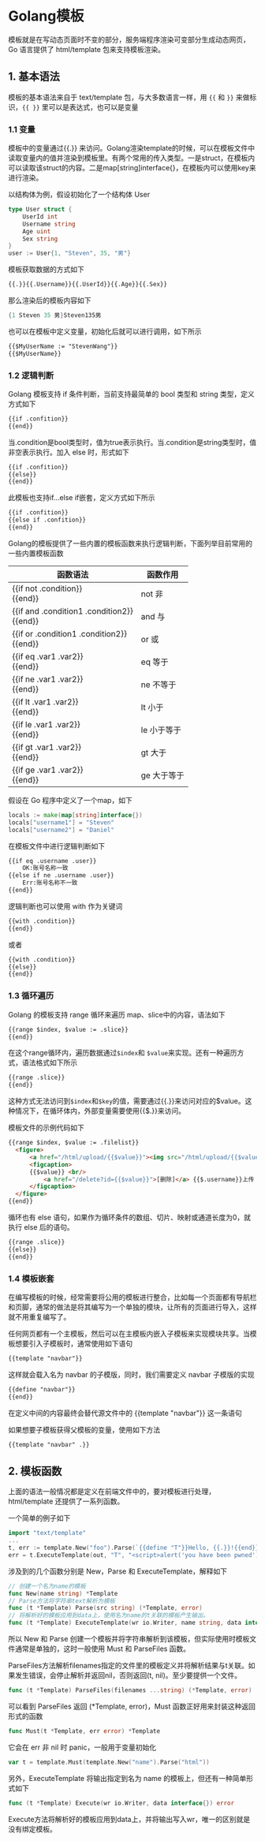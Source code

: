 # Golang模板


模板就是在写动态页面时不变的部分，服务端程序渲染可变部分生成动态网页，Go 语言提供了 html/template 包来支持模板渲染。

<!--more-->

## 1. 基本语法

模板的基本语法来自于 text/template 包，与大多数语言一样，用 `{{` 和 `}}` 来做标识，`{{ }}` 里可以是表达式，也可以是变量

### 1.1 变量

模板中的变量通过{{.}} 来访问。Golang渲染template的时候，可以在模板文件中读取变量内的值并渲染到模板里。有两个常用的传入类型。一是struct，在模板内可以读取该struct的内容。二是map[string]interface{}，在模板内可以使用key来进行渲染。

以结构体为例，假设初始化了一个结构体 User

```go
type User struct {
    UserId int
    Username string
    Age uint
    Sex string
}
user := User{1, "Steven", 35, "男"}
```

模板获取数据的方式如下

```html
{{.}}{{.Username}}{{.UserId}}{{.Age}}{{.Sex}}
```

那么渲染后的模板内容如下

```go
{1 Steven 35 男}Steven135男
```

也可以在模板中定义变量，初始化后就可以进行调用，如下所示

```html
{{$MyUserName := "StevenWang"}}
{{$MyUserName}}
```

### 1.2 逻辑判断

Golang 模板支持 if 条件判断，当前支持最简单的 bool 类型和 string 类型，定义方式如下

```html
{{if .confition}}
{{end}}
```

当.condition是bool类型时，值为true表示执行。当.condition是string类型时，值非空表示执行。加入 else 时，形式如下

```html
{{if .confition}}
{{else}}
{{end}}
```

此模板也支持if…else if嵌套，定义方式如下所示

```html
{{if .confition}}
{{else if .confition}}
{{end}}
```

Golang的模板提供了一些内置的模板函数来执行逻辑判断，下面列举目前常用的一些内置模板函数

| 函数语法                                      | 函数作用    |
| --------------------------------------------- | ----------- |
| {{if not .condition}}<br>{{end}}              | not 非      |
| {{if and .condition1 .condition2}}<br>{{end}} | and 与      |
| {{if or .condition1 .condition2}}<br>{{end}}  | or 或       |
| {{if eq .var1 .var2}}<br>{{end}}              | eq 等于     |
| {{if ne .var1 .var2}}<br>{{end}}              | ne 不等于   |
| {{if lt .var1 .var2}}<br>{{end}}              | lt 小于     |
| {{if le .var1 .var2}}<br/>{{end}}             | le 小于等于 |
| {{if gt .var1 .var2}}<br/>{{end}}             | gt 大于     |
| {{if ge .var1 .var2}}<br/>{{end}}             | ge 大于等于 |

假设在 Go 程序中定义了一个map，如下

```go
locals := make(map[string]interface{})
locals["username1"] = "Steven"
locals["username2"] = "Daniel"
```

在模板文件中进行逻辑判断如下

```html
{{if eq .username .user}}
	OK:账号名称一致
{{else if ne .username .user}}
	Err:账号名称不一致
{{end}}
```

逻辑判断也可以使用 with 作为关键词

```html
{{with .condition}}
{{end}}
```

或者

```html
{{with .condition}}
{{else}}
{{end}}
```

### 1.3 循环遍历

Golang 的模板支持 range 循环来遍历 map、slice中的内容，语法如下

```html
{{range $index, $value := .slice}}
{{end}}
```

在这个range循环内，遍历数据通过`$index`和 `$value`来实现。还有一种遍历方式，语法格式如下所示

```html
{{range .slice}}
{{end}}
```

这种方式无法访问到`$index`和`$key`的值，需要通过{{.}}来访问对应的$value。这种情况下，在循环体内，外部变量需要使用{{$.}}来访问。

模板文件的示例代码如下

```html
{{range $index, $value := .filelist}}
  <figure>
      <a href="/html/upload/{{$value}}"><img src="/html/upload/{{$value}}"/></a>
      <figcaption>
      {{$value}} <br/>
          <a href="/delete?id={{$value}}">[删除]</a> {{$.username}}上传
      </figcaption>
  </figure>
{{end}}
```

循环也有 else 语句，如果作为循环条件的数组、切片、映射或通道长度为0，就执行 else 后的语句。

```html
{{range .slice}}
{{else}}
{{end}}
```

### 1.4 模板嵌套

在编写模板的时候，经常需要将公用的模板进行整合，比如每一个页面都有导航栏和页脚，通常的做法是将其编写为一个单独的模块，让所有的页面进行导入，这样就不用重复编写了。

任何网页都有一个主模板，然后可以在主模板内嵌入子模板来实现模块共享。当模板想要引入子模板时，通常使用如下语句

```html
{{template "navbar"}}
```

这样就会载入名为 navbar 的子模版，同时，我们需要定义 navbar 子模版的实现

```html
{{define "navbar"}}
{{end}}
```

在定义中间的内容最终会替代源文件中的 {{template "navbar"}} 这一条语句

如果想要子模板获得父模板的变量，使用如下方法

```html
{{template "navbar" .}}
```

## 2. 模板函数

上面的语法一般情况都是定义在前端文件中的，要对模板进行处理，html/template 还提供了一系列函数。

一个简单的例子如下

```go
import "text/template"
...
t, err := template.New("foo").Parse(`{{define "T"}}Hello, {{.}}!{{end}}`)
err = t.ExecuteTemplate(out, "T", "<script>alert('you have been pwned')</script>")
```

涉及到的几个函数分别是 New，Parse 和 ExecuteTemplate，解释如下

```go
// 创建一个名为name的模板
func New(name string) *Template  
// Parse方法将字符串text解析为模板
func (t *Template) Parse(src string) (*Template, error)
// 将解析好的模板应用到data上，使用名为name的t关联的模板产生输出。
func (t *Template) ExecuteTemplate(wr io.Writer, name string, data interface{}) error
```

所以 New 和 Parse 创建一个模板并将字符串解析到该模板，但实际使用时模板文件通常是单独的，这时一般使用 Must 和 ParseFiles 函数。

ParseFiles方法解析filenames指定的文件里的模板定义并将解析结果与t关联。如果发生错误，会停止解析并返回nil，否则返回(t, nil)。至少要提供一个文件。

```go
func (t *Template) ParseFiles(filenames ...string) (*Template, error)
```

可以看到 ParseFiles 返回 (*Template, error)，Must 函数正好用来封装这种返回形式的函数

```go
func Must(t *Template, err error) *Template
```

它会在 err 非 nil 时 panic，一般用于变量初始化

```go
var t = template.Must(template.New("name").Parse("html"))
```

另外，ExecuteTemplate 将输出指定到名为 name 的模板上，但还有一种简单形式如下

```go
func (t *Template) Execute(wr io.Writer, data interface{}) error
```

Execute方法将解析好的模板应用到data上，并将输出写入wr，唯一的区别就是没有绑定模板。
